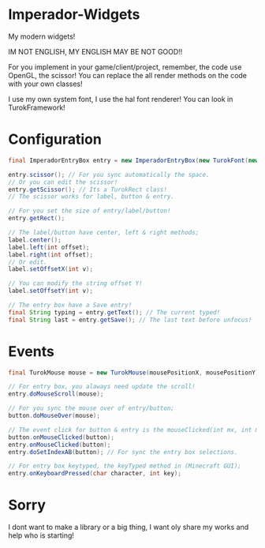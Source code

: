 # Imperador-Widgets
My modern widgets!

IM NOT ENGLISH, MY ENGLISH MAY BE NOT GOOD!!

For you implement in your game/client/project, remember, the code use OpenGL, the scissor!
You can replace the all render methods on the code with your own classes!

I use my own system font, I use the hal font renderer!
You can look in TurokFramework!

# Configuration

```java
final ImperadorEntryBox entry = new ImperadorEntryBox(new TurokFont(new Font(...)), "default_text");

entry.scissor(); // For you sync automatically the space.
// Or you can edit the scissor!
entry.getScissor(); // Its a TurokRect class!
// The scissor works for label, button & entry.

// For you set the size of entry/label/button!
entry.getRect();

// The label/button have center, left & right methods;
label.center();
label.left(int offset);
label.right(int offset);
// Or edit.
label.setOffsetX(int v);

// You can modify the string offset Y!
label.setOffsetY(int v);

// The entry box have a Save entry!
final String typing = entry.getText(); // The current typed!
final String last = entry.getSave(); // The last text before unfocus!

```

# Events

```java
final TurokMouse mouse = new TurokMouse(mousePositionX, mousePositionY);

// For entry box, you alaways need update the scroll!
entry.doMouseScroll(mouse);

// For you sync the mouse over of entry/button;
button.doMouseOver(mouse);

// The event click for button & entry is the mouseClicked(int mx, int my, int button) (Minecraft GUI);
button.onMouseClicked(button);
entry.onMouseClicked(button);
entry.doSetIndexAB(button); // For sync the entry box selections.

// For entry box keytyped, the keyTyped method in (Minecraft GUI);
entry.onKeyboardPressed(char character, int key);

```

# Sorry

I dont want to make a library or a big thing, I want oly share my works and help who is starting!
